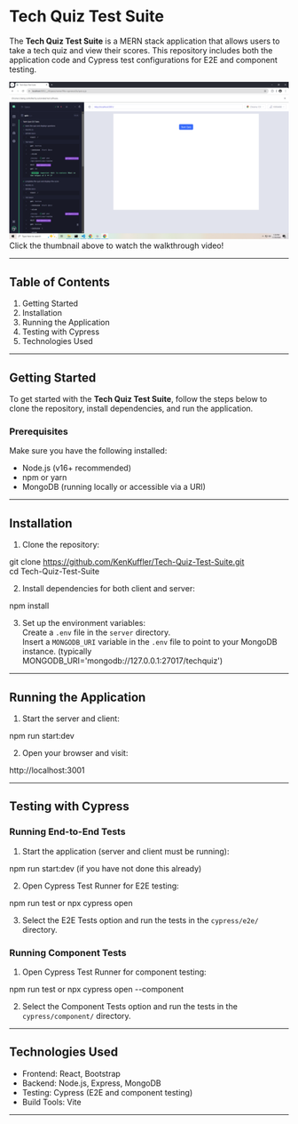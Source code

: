 # Tech Quiz Test Suite

The **Tech Quiz Test Suite** is a MERN stack application that allows users to take a tech quiz and view their scores. This repository includes both the application code and Cypress test configurations for E2E and component testing.

[![Walkthrough Video](./README-screenshot.png)](https://drive.google.com/file/d/10HwKwWl0uR6bM7aL-xLH_t0sWNCZC41h/view)  
Click the thumbnail above to watch the walkthrough video!

---

## Table of Contents

1. Getting Started
2. Installation
3. Running the Application
4. Testing with Cypress
5. Technologies Used

---

## Getting Started

To get started with the **Tech Quiz Test Suite**, follow the steps below to clone the repository, install dependencies, and run the application.

### Prerequisites

Make sure you have the following installed:
- Node.js (v16+ recommended)
- npm or yarn
- MongoDB (running locally or accessible via a URI)

---

## Installation

1. Clone the repository:

git clone https://github.com/KenKuffler/Tech-Quiz-Test-Suite.git  
cd Tech-Quiz-Test-Suite

2. Install dependencies for both client and server:

npm install

3. Set up the environment variables:  
Create a `.env` file in the `server` directory.  
Insert a `MONGODB_URI` variable in the `.env` file to point to your MongoDB instance. (typically MONGODB_URI='mongodb://127.0.0.1:27017/techquiz')

---

## Running the Application

1. Start the server and client:

npm run start:dev

2. Open your browser and visit:

http://localhost:3001

---

## Testing with Cypress

### Running End-to-End Tests

1. Start the application (server and client must be running):

npm run start:dev (if you have not done this already)

2. Open Cypress Test Runner for E2E testing:

npm run test or npx cypress open

3. Select the E2E Tests option and run the tests in the `cypress/e2e/` directory.

### Running Component Tests

1. Open Cypress Test Runner for component testing:

npm run test or npx cypress open --component

2. Select the Component Tests option and run the tests in the `cypress/component/` directory.

---

## Technologies Used

- Frontend: React, Bootstrap
- Backend: Node.js, Express, MongoDB
- Testing: Cypress (E2E and component testing)
- Build Tools: Vite

---
